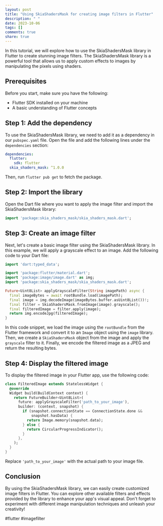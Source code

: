 ```yaml
---
layout: post
title: "Using SkiaShadersMask for creating image filters in Flutter"
description: " "
date: 2023-10-06
tags: []
comments: true
share: true
---
```


In this tutorial, we will explore how to use the SkiaShadersMask library in Flutter to create stunning image filters. The SkiaShadersMask library is a powerful tool that allows us to apply custom effects to images by manipulating the pixels using shaders.

## Prerequisites

Before you start, make sure you have the following:

- Flutter SDK installed on your machine
- A basic understanding of Flutter concepts

## Step 1: Add the dependency

To use the SkiaShadersMask library, we need to add it as a dependency in our `pubspec.yaml` file. Open the file and add the following lines under the `dependencies` section:

```yaml
dependencies:
  flutter:
    sdk: flutter
  skia_shaders_mask: ^1.0.0
```

Then, run `flutter pub get` to fetch the package.

## Step 2: Import the library

Open the Dart file where you want to apply the image filter and import the SkiaShadersMask library:

```dart
import 'package:skia_shaders_mask/skia_shaders_mask.dart';
```

## Step 3: Create an image filter

Next, let's create a basic image filter using the SkiaShadersMask library. In this example, we will apply a grayscale effect to an image. Add the following code to your Dart file:

```dart
import 'dart:typed_data';

import 'package:flutter/material.dart';
import 'package:image/image.dart' as img;
import 'package:skia_shaders_mask/skia_shaders_mask.dart';

Future<Uint8List> applyGrayscaleFilter(String imagePath) async {
  final imageBytes = await rootBundle.load(imagePath);
  final image = img.decodeImage(imageBytes.buffer.asUint8List())!;
  final filter = SkiaShadersMask.fromImage(image).grayscale();
  final filteredImage = filter.apply(image);
  return img.encodeJpg(filteredImage);
}
```

In this code snippet, we load the image using the `rootBundle` from the Flutter framework and convert it to an `Image` object using the `image` library. Then, we create a `SkiaShadersMask` object from the image and apply the `grayscale` filter to it. Finally, we encode the filtered image as a JPEG and return the resulting bytes.

## Step 4: Display the filtered image

To display the filtered image in your Flutter app, use the following code:

```dart
class FilteredImage extends StatelessWidget {
  @override
  Widget build(BuildContext context) {
    return FutureBuilder<Uint8List>(
      future: applyGrayscaleFilter('path_to_your_image'),
      builder: (context, snapshot) {
        if (snapshot.connectionState == ConnectionState.done &&
            snapshot.hasData) {
          return Image.memory(snapshot.data);
        } else {
          return CircularProgressIndicator();
        }
      },
    );
  }
}
```

Replace `'path_to_your_image'` with the actual path to your image file.

## Conclusion

By using the SkiaShadersMask library, we can easily create customized image filters in Flutter. You can explore other available filters and effects provided by the library to enhance your app's visual appeal. Don't forget to experiment with different image manipulation techniques and unleash your creativity!

#flutter #imagefilter